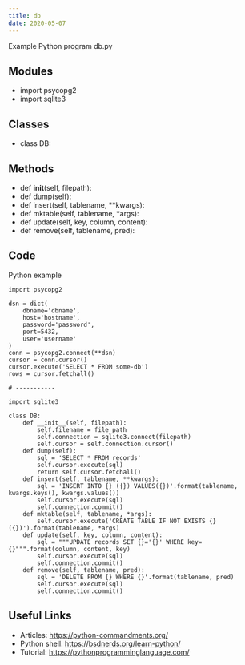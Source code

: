 ```yaml
---
title: db
date: 2020-05-07
---
```

Example Python program db.py

## Modules

* import psycopg2
* import sqlite3

## Classes

* class DB:

## Methods

* def __init__(self, filepath):
* def dump(self):
* def insert(self, tablename, **kwargs):
* def mktable(self, tablename, *args):
* def update(self, key, column, content):
* def remove(self, tablename, pred):

## Code

Python example

    import psycopg2
    
    dsn = dict(
    	dbname='dbname',
    	host='hostname',
    	password='password',
    	port=5432,
    	user='username'
    )
    conn = psycopg2.connect(**dsn)
    cursor = conn.cursor()
    cursor.execute('SELECT * FROM some-db')
    rows = cursor.fetchall()
    
    # -----------
    
    import sqlite3
    
    class DB:
        def __init__(self, filepath):
            self.filename = file_path
            self.connection = sqlite3.connect(filepath)
            self.cursor = self.connection.cursor()
        def dump(self):
            sql = 'SELECT * FROM records'
            self.cursor.execute(sql)
            return self.cursor.fetchall()
        def insert(self, tablename, **kwargs):
            sql = 'INSERT INTO {} ({}) VALUES({})'.format(tablename, kwargs.keys(), kwargs.values())
            self.cursor.execute(sql)
            self.connection.commit()
        def mktable(self, tablename, *args):
            self.cursor.execute('CREATE TABLE IF NOT EXISTS {} ({})').format(tablename, *args)
        def update(self, key, column, content):
            sql = """UPDATE records SET {}='{}' WHERE key={}""".format(column, content, key)
            self.cursor.execute(sql)
            self.connection.commit()
        def remove(self, tablename, pred):
            sql = 'DELETE FROM {} WHERE {}'.format(tablename, pred)
            self.cursor.execute(sql)
            self.connection.commit()

## Useful Links

- Articles: https://python-commandments.org/
- Python shell: https://bsdnerds.org/learn-python/
- Tutorial: https://pythonprogramminglanguage.com/
